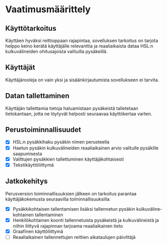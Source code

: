 # Vaatimusmäärittely 

## Käyttötarkoitus 

Käyttäen hyväksi reittioppaan rajapintaa, sovelluksen tarkoitus on tarjota helppo keino kerätä käyttäjälle relevanttia ja reaaliaikaista dataa HSL:n kulkuvälineiden ohitusajoista valituilla pysäkeillä. 

## Käyttäjät 
Käyttäjärooleja on vain yksi ja sisäänkirjautumista sovellukseen ei tarvita. 

## Datan tallettaminen 

Käyttäjän tallettamia tietoja haluamistaan pysäkeistä talletetaan tietokantaan, jotta ne löytyvät helposti seuraavaa käyttökertaa varten. 

## Perustoiminnallisuudet 

- [x] HSL:n pysäkkihaku pysäkin nimen perusteella 
- [x] Haetun pysäkin kulkuvälineiden reaaliaikainen arvio valitulle pysäkille saapumisesta 
- [x] Valittujen pysäkkien tallettuminen käyttäjäkohtaisesti 
- [x] Tekstikäyttöliittymä 

## Jatkokehitys 

Perusversion toiminnallisuuksien jälkeen on tarkoitus parantaa käyttäjäkokemusta seuraavilla toiminnallisuuksilla: 
- [x] Pysäkkikohtaisen tallentamisen lisäksi tallennetun pysäkin kulkuväline-kohtainen tallentaminen 
- [x] Henkilökohtainen koonti tallennetuista pysäkeistä ja kulkuvälineistä ja niihin liittyvä rajapinnan tarjoama reaaliaikainen tieto 
- [x] Graafinen käyttöliittymä
- [ ] Reaaliaikainen tallennettujen reittien aikataulujen päivittäjä  
